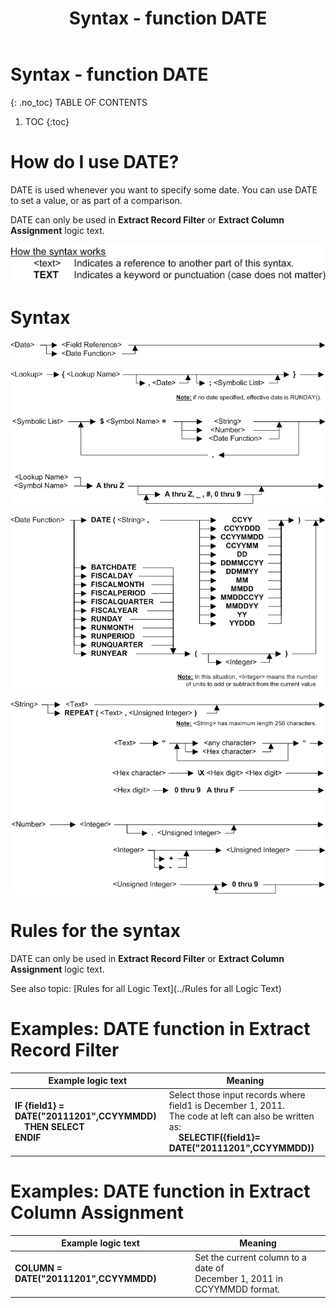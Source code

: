 ﻿---
layout: default
title: "Syntax - function DATE"
parent: Syntax - functions
grand_parent: Workbench Logic Text Syntax
nav_order: 4
---
# Syntax - function DATE
{: .no_toc}
TABLE OF CONTENTS 
1. TOC
{:toc}  


# How do I use DATE? 


DATE is used whenever you want to specify some date. You can use DATE to set a value, or as part of a comparison.

DATE can only be used in **Extract Record Filter** or **Extract Column Assignment** logic text.


![(Syntax Legend)](../../images/LTZZ_Syntax_legend.gif )

# Syntax 

![(Function DATE 1)](../../images/LTSF_Date_01.gif)

![(Function DATE 2)](../../images/LTSF_DATE_02.gif)

![(Function DATE 3)](../../images/LTSF_DATE_03.gif)

![(Function DATE 4)](../../images/LTSF_DATE_04.gif)

# Rules for the syntax 

DATE can only be used in **Extract Record Filter** or **Extract Column Assignment** logic text.

See also topic: [Rules for all Logic Text](../Rules for all Logic Text) 

# Examples: DATE function in Extract Record Filter 


|Example logic text|Meaning|
|------------------|-------|
|**IF {field1} = DATE("20111201",CCYYMMDD)<br>&nbsp;&nbsp;&nbsp;&nbsp;THEN SELECT<br>ENDIF**|Select those input records where<br>field1 is December 1, 2011.<br>The code at left can also be written as:<br>&nbsp;&nbsp;&nbsp;&nbsp;**SELECTIF({field1}= DATE("20111201",CCYYMMDD))**|


# Examples: DATE function in Extract Column Assignment 


|Example logic text|Meaning|
|------------------|-------|
|**COLUMN = DATE("20111201",CCYYMMDD)**|Set the current column to a date of<br>December 1, 2011 in CCYYMMDD format.|

  

